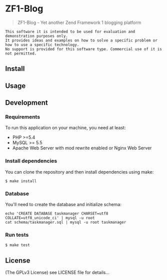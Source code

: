 ZF1-Blog
==========

> ZF1-Blog - Yet another Zend Framework 1 blogging platform
	
	This software it is intended to be used for evaluation and demonstration purposes only.
	It provides ideas and examples on how to solve a specific problem or how to use a specific technology.
	No support is provided for this software type. Commercial use of it is not permitted.

## Install

## Usage

## Development

### Requirements
To run this application on your machine, you need at least:

* PHP >=5.4
* MySQL >= 5.5
* Apache Web Server with mod rewrite enabled or Nginx Web Server

### Install dependencies
You can clone the repository and then install dependencies using make:

    $ make install

### Database 
You'll need to create the database and initialize schema:

    echo 'CREATE DATABASE taskmanager CHARSET=utf8 COLLATE=utf8_unicode_ci' | mysql -u root
    cat schema/taskmanager.sql | mysql -u root taskmanager

### Run tests

    $ make test

## License

(The GPLv3 License)
see LICENSE file for details...
